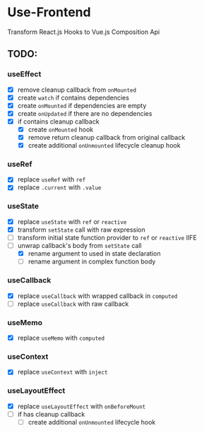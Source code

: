 # Use-Frontend
Transform React.js Hooks to Vue.js Composition Api


## TODO:
### useEffect
  - [x] remove cleanup callback from `onMounted`
  - [x] create `watch` if contains dependencies
  - [x] create `onMounted` if dependencies are empty
  - [x] create `onUpdated` if there are no dependencies
  - [x] if contains cleanup callback
    - [x] create `onMounted` hook
    - [x] remove return cleanup callback from original callback
    - [x] create additional `onUnmounted` lifecycle cleanup hook
### useRef
  - [x] replace `useRef` with `ref`
  - [x] replace `.current` with `.value`
### useState
  - [x] replace `useState` with `ref` or `reactive`
  - [x] transform `setState` call with raw expression
  - [ ] transform initial state function provider to `ref` or `reactive` IIFE
  - [ ] unwrap callback's body from `setState` call
    - [x] rename argument to used in state declaration
    - [ ] rename argument in complex function body
### useCallback
  - [x] replace `useCallback` with wrapped callback in `computed`
  - [ ] replace `useCallback` with raw callback
### useMemo
  - [x] replace `useMemo` with `computed`
### useContext
  - [x] replace `useContext` with `inject`
### useLayoutEffect
  - [x] replace `useLayoutEffect` with `onBeforeMount`
  - [ ] if has cleanup callback
    - [ ] create additional `onUnmounted` lifecycle hook